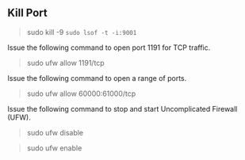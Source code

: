 ## Kill Port

> sudo kill -9 `sudo lsof -t -i:9001`

Issue the following command to open port 1191 for TCP traffic.
> sudo ufw allow 1191/tcp

Issue the following command to open a range of ports.
> sudo ufw allow 60000:61000/tcp

Issue the following command to stop and start Uncomplicated Firewall (UFW).
> sudo ufw disable 

> sudo ufw enable
